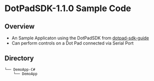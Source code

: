 # DotPadSDK-1.1.0 Sample Code

## Overview
* An Sample Applicaton using the DotPadSDK from [dotpad-sdk-guide](https://github.com/dotincorp/dotpad-sdk-guide)
* Can perform controls on a Dot Pad connected via Serial Port

## Directory
```
└── DemoApp-C#
    └── DemoApp

